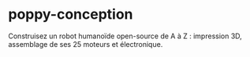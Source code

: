# poppy-conception
Construisez un robot humanoïde open-source de A à Z : impression 3D, assemblage de ses 25 moteurs et électronique.
